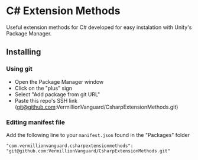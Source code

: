 # C# Extension Methods

Useful extension methods for C# developed for easy instalation with Unity's Package Manager.

## Installing

### Using git

- Open the Package Manager window
- Click on the "plus" sign
- Select "Add package from git URL"
- Paste this repo's SSH link (<git@github.com>:VermillionVanguard/CsharpExtensionMethods.git)

### Editing manifest file

Add the following line to your `manifest.json` found in the "Packages" folder

`"com.vermillionvanguard.csharpextensionmethods": "git@github.com:VermillionVanguard/CsharpExtensionMethods.git"`
